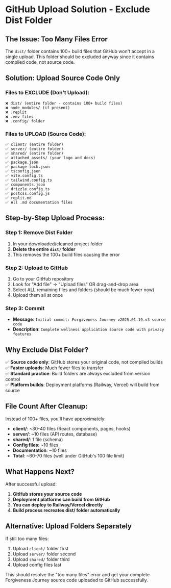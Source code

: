 # GitHub Upload Solution - Exclude Dist Folder

## The Issue: Too Many Files Error

The `dist/` folder contains 100+ build files that GitHub won't accept in a single upload. This folder should be excluded anyway since it contains compiled code, not source code.

## Solution: Upload Source Code Only

### Files to EXCLUDE (Don't Upload):
```
❌ dist/ (entire folder - contains 100+ build files)
❌ node_modules/ (if present)
❌ .replit
❌ .env files
❌ .config/ folder
```

### Files to UPLOAD (Source Code):
```
✅ client/ (entire folder)
✅ server/ (entire folder)  
✅ shared/ (entire folder)
✅ attached_assets/ (your logo and docs)
✅ package.json
✅ package-lock.json
✅ tsconfig.json
✅ vite.config.ts
✅ tailwind.config.ts
✅ components.json
✅ drizzle.config.ts
✅ postcss.config.js
✅ replit.md
✅ All .md documentation files
```

## Step-by-Step Upload Process:

### Step 1: Remove Dist Folder
1. In your downloaded/cleaned project folder
2. **Delete the entire `dist/` folder**
3. This removes the 100+ build files causing the error

### Step 2: Upload to GitHub
1. Go to your GitHub repository
2. Look for "Add file" → "Upload files" OR drag-and-drop area
3. Select ALL remaining files and folders (should be much fewer now)
4. Upload them all at once

### Step 3: Commit
- **Message**: `Initial commit: Forgiveness Journey v2025.01.19.v3 source code`
- **Description**: `Complete wellness application source code with privacy features`

## Why Exclude Dist Folder?

✅ **Source code only**: GitHub stores your original code, not compiled builds  
✅ **Faster uploads**: Much fewer files to transfer  
✅ **Standard practice**: Build folders are always excluded from version control  
✅ **Platform builds**: Deployment platforms (Railway, Vercel) will build from source  

## File Count After Cleanup:

Instead of 100+ files, you'll have approximately:
- **client/**: ~30-40 files (React components, pages, hooks)
- **server/**: ~10 files (API routes, database)
- **shared/**: 1 file (schema)
- **Config files**: ~10 files
- **Documentation**: ~10 files
- **Total**: ~60-70 files (well under GitHub's 100 file limit)

## What Happens Next?

After successful upload:
1. **GitHub stores your source code**
2. **Deployment platforms can build from GitHub**
3. **You can deploy to Railway/Vercel directly**
4. **Build process recreates dist/ folder automatically**

## Alternative: Upload Folders Separately

If still too many files:
1. Upload `client/` folder first
2. Upload `server/` folder second  
3. Upload `shared/` folder third
4. Upload config files last

This should resolve the "too many files" error and get your complete Forgiveness Journey source code uploaded to GitHub successfully.